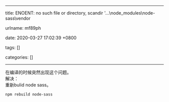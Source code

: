 
---

title: ENOENT: no such file or directory, scandir &#39;...\node_modules\node-sass\vendor

urlname: mf89ph

date: 2020-03-27 17:02:39 +0800

tags: []

categories: []

---
在编译的时候突然出现这个问题。<br />解决：<br />重新bulid node sass。<br />

```bash
npm rebuild node-sass
```




